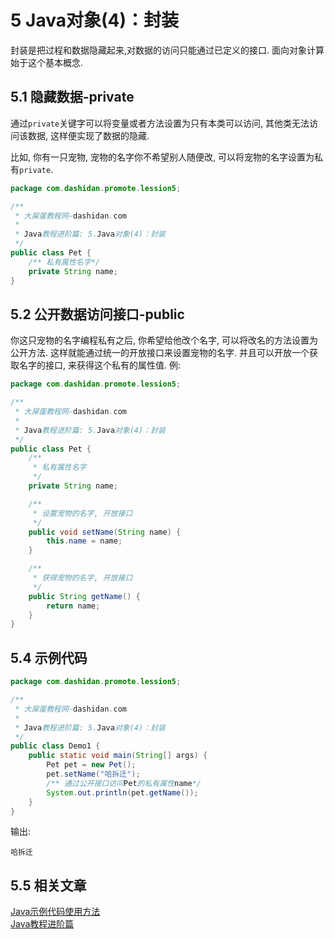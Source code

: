 5 Java对象(4)：封装
===

封装是把过程和数据隐藏起来,对数据的访问只能通过已定义的接口. 面向对象计算始于这个基本概念.

5.1 隐藏数据-private
---

通过`private`关键字可以将变量或者方法设置为只有本类可以访问, 其他类无法访问该数据, 这样便实现了数据的隐藏.

比如, 你有一只宠物, 宠物的名字你不希望别人随便改, 可以将宠物的名字设置为私有`private`.

```java
package com.dashidan.promote.lession5;

/**
 * 大屎蛋教程网-dashidan.com
 *
 * Java教程进阶篇: 5.Java对象(4)：封装
 */
public class Pet {
    /** 私有属性名字*/
    private String name;
}

```

5.2 公开数据访问接口-public
---
你这只宠物的名字编程私有之后, 你希望给他改个名字, 可以将改名的方法设置为公开方法. 这样就能通过统一的开放接口来设置宠物的名字. 并且可以开放一个获取名字的接口, 来获得这个私有的属性值.
例:

```java
package com.dashidan.promote.lession5;

/**
 * 大屎蛋教程网-dashidan.com
 *
 * Java教程进阶篇: 5.Java对象(4)：封装
 */
public class Pet {
    /**
     * 私有属性名字
     */
    private String name;

    /**
     * 设置宠物的名字, 开放接口
     */
    public void setName(String name) {
        this.name = name;
    }

    /**
     * 获得宠物的名字, 开放接口
     */
    public String getName() {
        return name;
    }
}
```

5.4 示例代码
---

```java
package com.dashidan.promote.lession5;

/**
 * 大屎蛋教程网-dashidan.com
 *
 * Java教程进阶篇: 5.Java对象(4)：封装
 */
public class Demo1 {
    public static void main(String[] args) {
        Pet pet = new Pet();
        pet.setName("哈拆迁");
        /** 通过公开接口访问Pet的私有属性name*/
        System.out.println(pet.getName());
    }
}

```
输出:

	哈拆迁
	
5.5 相关文章
---

[Java示例代码使用方法](http://localhost/article/java/addenda/Java示例代码使用方法.html)   
[Java教程进阶篇](http://localhost/article/java/promote/index.html)   
